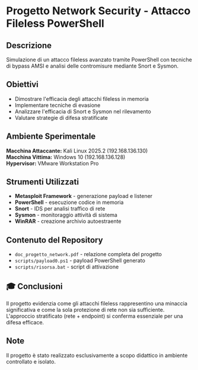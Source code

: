 # Progetto Network Security - Attacco Fileless PowerShell

## Descrizione

Simulazione di un attacco fileless avanzato tramite PowerShell con tecniche di bypass AMSI e analisi delle contromisure mediante Snort e Sysmon.

## Obiettivi

- Dimostrare l'efficacia degli attacchi fileless in memoria
- Implementare tecniche di evasione
- Analizzare l'efficacia di Snort e Sysmon nel rilevamento
- Valutare strategie di difesa stratificate

## Ambiente Sperimentale

**Macchina Attaccante:** Kali Linux 2025.2 (192.168.136.130)  
**Macchina Vittima:** Windows 10 (192.168.136.128)  
**Hypervisor:** VMware Workstation Pro

## Strumenti Utilizzati

- **Metasploit Framework** - generazione payload e listener
- **PowerShell** - esecuzione codice in memoria
- **Snort** - IDS per analisi traffico di rete
- **Sysmon** - monitoraggio attività di sistema
- **WinRAR** - creazione archivio autoestraente

## Contenuto del Repository

- `doc_progetto_network.pdf` - relazione completa del progetto
- `scripts/payload0.ps1` - payload PowerShell generato
- `scripts/risorsa.bat` - script di attivazione

## 🎓 Conclusioni

Il progetto evidenzia come gli attacchi fileless rappresentino una minaccia significativa e come la sola protezione di rete non sia sufficiente. L'approccio stratificato (rete + endpoint) si conferma essenziale per una difesa efficace.

## Note

Il progetto è stato realizzato esclusivamente a scopo didattico in ambiente controllato e isolato.
